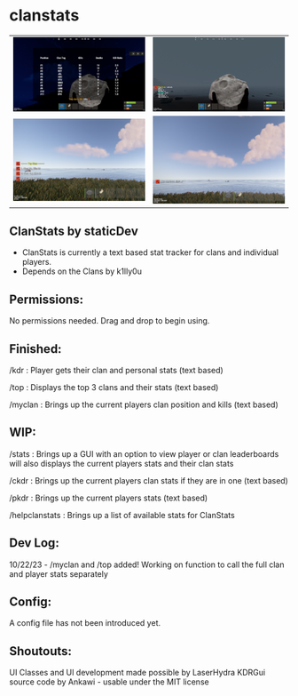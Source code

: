 # clanstats

<table>
  <tr>
    <td><img src="leaderboard1.png" alt="Main Board" style="width:550px;"></td>
    <td><img src="kdrinclan.webp" alt="Completed Tasks" style="width:550px;"></td>
  </tr>
  <tr>
    <td><img src="topclans.png" alt="Main Page" style="width:550px;"></td>
    <td><img src="yourclan.webp" alt="Login Page" style="width:550px;"></td>
  </tr>
</table>

## ClanStats by staticDev

- ClanStats is currently a text based stat tracker for clans and individual players.
- Depends on the Clans by k1lly0u
  
## Permissions:

No permissions needed. Drag and drop to begin using.

## Finished:

/kdr : Player gets their clan and personal stats (text based)

/top : Displays the top 3 clans and their stats (text based)

/myclan : Brings up the current players clan position and kills (text based)

## WIP:

/stats : Brings up a GUI with an option to view player or clan leaderboards will also displays the current players stats and their clan stats

/ckdr : Brings up the current players clan stats if they are in one (text based)

/pkdr : Brings up the current players stats (text based)

/helpclanstats : Brings up a list of available stats for ClanStats

## Dev Log:

10/22/23 - /myclan and /top added! Working on function to call the full clan and player stats separately 

## Config:

A config file has not been introduced yet.

## Shoutouts:

UI Classes and UI development made possible by LaserHydra
KDRGui source code by Ankawi - usable under the MIT license
